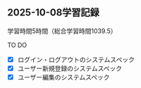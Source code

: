 ## 2025-10-08学習記録
学習時間5時間（総合学習時間1039.5）

TO DO
- [x] ログイン・ログアウトのシステムスペック
- [x] ユーザー新規登録のシステムスペック
- [x] ユーザー編集のシステムスペック
